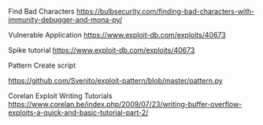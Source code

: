 Find Bad Characters
https://bulbsecurity.com/finding-bad-characters-with-immunity-debugger-and-mona-py/

Vulnerable Application
https://www.exploit-db.com/exploits/40673

Spike tutorial
https://www.exploit-db.com/exploits/40673

Pattern Create script

https://github.com/Svenito/exploit-pattern/blob/master/pattern.py

Corelan Exploit Writing Tutorials
https://www.corelan.be/index.php/2009/07/23/writing-buffer-overflow-exploits-a-quick-and-basic-tutorial-part-2/
